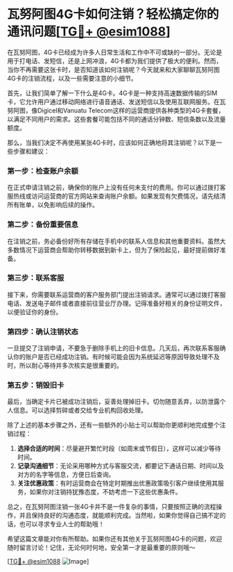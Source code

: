 # 瓦努阿图4G卡如何注销？轻松搞定你的通讯问题[[TG💪+ @esim1088](https://t.me/s/esim1088)]

在瓦努阿图，4G卡已经成为许多人日常生活和工作中不可或缺的一部分。无论是用于打电话、发短信，还是上网冲浪，4G卡都为我们提供了极大的便利。然而，当你不再需要这张卡时，是否知道该如何注销呢？今天就来和大家聊聊瓦努阿图4G卡的注销流程，以及一些需要注意的小细节。

首先，让我们简单了解一下什么是4G卡。4G卡是一种支持高速数据传输的SIM卡，它允许用户通过移动网络进行语音通话、发送短信以及使用互联网服务。在瓦努阿图，像Digicel和Vanuatu Telecom这样的运营商提供各种类型的4G卡套餐，以满足不同用户的需求。这些套餐可能包括不同的通话分钟数、短信条数以及流量额度。

那么，当我们决定不再使用某张4G卡时，应该如何正确地将其注销呢？以下是一些步骤和建议：

### 第一步：检查账户余额
在正式申请注销之前，确保你的账户上没有任何未支付的费用。你可以通过拨打客服热线或访问运营商的官方网站来查询账户余额。如果发现有欠费情况，请先结清所有账单，以免影响后续的操作。

### 第二步：备份重要信息
在注销之前，务必备份好所有存储在手机中的联系人信息和其他重要资料。虽然大多数情况下运营商会帮助你转移数据到新卡上，但为了保险起见，最好提前做好准备。

### 第三步：联系客服
接下来，你需要联系运营商的客户服务部门提出注销请求。通常可以通过拨打客服电话、发送电子邮件或者直接前往营业厅办理。记得准备好相关的身份证明文件，以便验证你的身份。

### 第四步：确认注销状态
一旦提交了注销申请，不要急于删除手机上的旧卡信息。几天后，再次联系客服确认你的账户是否已经成功注销。有时候可能会因为系统延迟等原因导致处理不及时，所以耐心等待并多次核实是很重要的。

### 第五步：销毁旧卡
最后，当确定卡片已被成功注销后，妥善处理掉旧卡。切勿随意丢弃，以防泄露个人信息。可以选择剪碎或者交给专业机构回收处理。

除了上述的基本步骤之外，还有一些额外的小贴士可以帮助你更顺利地完成整个注销过程：

1. **选择合适的时间**：尽量避开繁忙时段（如周末或节假日），这样可以减少等待时间。
2. **记录沟通细节**：无论采用哪种方式与客服交流，都要记下通话日期、时间以及对方的名字等信息，方便日后查询。
3. **关注优惠政策**：有时运营商会在特定时期推出优惠政策吸引客户继续使用其服务，如果你对注销持犹豫态度，不妨考虑一下这些优惠条件。

总之，在瓦努阿图注销一张4G卡并不是一件复杂的事情，只要按照正确的流程操作，并且保持良好的沟通态度，就能顺利完成。当然啦，如果你觉得自己搞不定的话，也可以寻求专业人士的帮助哦！

希望这篇文章能对你有所帮助。如果你还有其他关于瓦努阿图4G卡的问题，欢迎随时留言讨论！记住，无论何时何地，安全第一才是最重要的原则哦～

[[TG💪+ @esim1088](https://t.me/s/esim1088) ![Image](https://i.postimg.cc/4NQfJmqS/Snipaste-2025-05-13-00-14-12.png)]